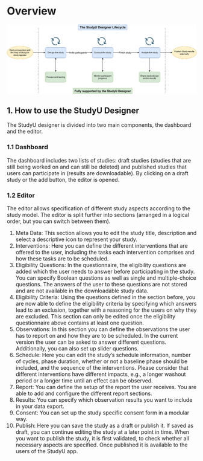 # Overview

![Designer Lifecycle](/img/designer_lifecycle.png)

## 1. How to use the StudyU Designer
The StudyU designer is divided into two main components, the dashboard and the editor.
### 1.1 Dashboard
The dashboard includes two lists of studies: draft studies (studies that are still being worked on and can still be deleted) and published studies that users can participate in (results are downloadable). By clicking on a draft study or the add button, the editor is opened.
### 1.2 Editor
The editor allows specification of different study aspects according to the study model. The editor is split further into sections (arranged in a logical order, but you can switch between them).
1.	Meta Data: This section allows you to edit the study title, description and select a descriptive icon to represent your study.
2.	Interventions: Here you can define the different interventions that are offered to the user, including the tasks each intervention comprises and how these tasks are to be scheduled.
3.	Eligibility Questions: In the questionnaire, the eligibility questions are added which the user needs to answer before participating in the study. You can specify Boolean questions as well as single and multiple-choice questions. The answers of the user to these questions are not stored and are not available in the downloadable study data.
4.	Eligibility Criteria: Using the questions defined in the section before, you are now able to define the eligibility criteria by specifying which answers lead to an exclusion, together with a reasoning for the users on why they are excluded. This section can only be edited once the eligibility questionnaire above contains at least one question.
5.	Observations: In this section you can define the observations the user has to report on and how they are to be scheduled. In the current version the user can be asked to answer different questions. Additionally, you can also set up slider questions.
6.	Schedule: Here you can edit the study’s schedule information, number of cycles, phase duration, whether or not a baseline phase should be included, and the sequence of the interventions. Please consider that different interventions have different impacts, e.g., a longer washout period or a longer time until an effect can be observed.
7.	Report: You can define the setup of the report the user receives. You are able to add and configure the different report sections.
8.	Results: You can specify which observation results you want to include in your data export.
9.	Consent: You can set up the study specific consent form in a modular way.
10.	Publish: Here you can save the study as a draft or publish it. If saved as draft, you can continue editing the study at a later point in time. When you want to publish the study, it is first validated, to check whether all necessary aspects are specified. Once published it is available to the users of the StudyU app.
